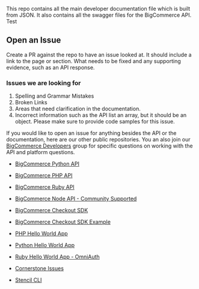 This repo contains all the main developer documentation file which is built from JSON. It also contains all the swagger files for the BigCommerce API. Test


## Open an Issue
Create a PR against the repo to have an issue looked at. It should include a link to the page or section. What needs to be fixed and any supporting evidence, such as an API response. 

### Issues we are looking for
1. Spelling and Grammar Mistakes
2. Broken Links
3. Areas that need clarification in the documentation. 
4. Incorrect information such as the API list an array, but it should be an object. Please make sure to provide code samples for this issue. 

If you would like to open an issue for anything besides the API or the documentation, here are our other public repositories. 
You an also join our [BigCommerce Developers](https://support.bigcommerce.com/s/group/0F913000000HLjECAW/bigcommerce-developers) group for specific questions on working with the API and platform questions. 

- [BigCommerce Python API](https://github.com/bigcommerce/bigcommerce-api-python)
- [BigCommerce PHP API](https://github.com/bigcommerce/bigcommerce-api-php)
- [BigCommerce Ruby API](https://github.com/bigcommerce/bigcommerce-api-ruby)
- [BigCommerce Node API - Community Supported](https://github.com/getconversio/node-bigcommerce)


- [BigCommerce Checkout SDK](https://github.com/bigcommerce/checkout-sdk-js)
- [BigCommerce Checkout SDK Example](https://github.com/bigcommerce/checkout-sdk-js-example)


- [PHP Hello World App](https://github.com/bigcommerce/hello-world-app-php-silex)
- [Python Hello World App](https://github.com/bigcommerce/hello-world-app-python-flask)
- [Ruby Hello World App - OmniAuth](https://github.com/bigcommerce/omniauth-bigcommerce)


- [Cornerstone Issues](https://github.com/bigcommerce/cornerstone)
- [Stencil CLI](https://github.com/bigcommerce/stencil-cli)


